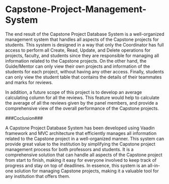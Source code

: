 # Capstone-Project-Management-System
The end result of the Capstone Project Database System is a well-organized management system that handles all aspects of the Capstone projects for students. 
This system is designed in a way that only the Coordinator has full access to perform all Create, Read, Update, and Delete operations for projects, faculty, and students since they are responsible for managing all information related to the Capstone projects.
On the other hand, the Guide/Mentor can only view their own projects and information of the students for each project, without having any other access. 
Finally, students can only view the student table that contains the details of their teammates and marks for reviews.


In addition, a future scope of this project is to develop an average calculating column for all the reviews. 
This feature would help to calculate the average of all the reviews given by the panel members, and provide a comprehensive view of the overall performance of the Capstone projects.



###Coclusion###

A Capstone Project Database System has been developed using Vaadin framework and MVC architecture that efficiently manages all information related to the Capstone project in a well-organized manner. 
This system can provide great value to the institution by simplifying the Capstone project management process for both professors and students.
It is a comprehensive solution that can handle all aspects of the Capstone project from start to finish, making it easy for everyone involved to keep track of progress and stay on top of deadlines. 
In essence, this system is an all-in-one solution for managing Capstone projects, making it a valuable tool for any institution that offers them.
